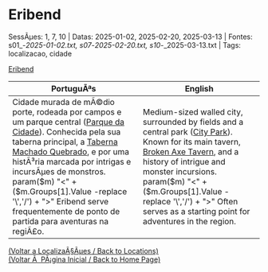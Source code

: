 ﻿
# Eribend

SessÃµes: 1, 7, 10 | Datas: 2025-01-02, 2025-02-20, 2025-03-13 | Fontes: s01_-_2025-01-02.txt, s07_-_2025-02-20.txt, s10_-_2025-03-13.txt | Tags: localizacao, cidade

[Eribend](eribend.png)

| PortuguÃªs | English |
|-----------|---------|
| Cidade murada de mÃ©dio porte, rodeada por campos e um parque central ([Parque da Cidade](parque_da_cidade.md)). Conhecida pela sua taberna principal, a [Taberna Machado Quebrado](taberna_machado_quebrado.md), e por uma histÃ³ria marcada por intrigas e incursÃµes de monstros. param($m) "<" + ($m.Groups[1].Value -replace '\\','/') + ">" Eribend serve frequentemente de ponto de partida para aventuras na regiÃ£o. | Medium-sized walled city, surrounded by fields and a central park ([City Park](parque_da_cidade.md)). Known for its main tavern, [Broken Axe Tavern](taberna_machado_quebrado.md), and a history of intrigue and monster incursions. param($m) "<" + ($m.Groups[1].Value -replace '\\','/') + ">" Often serves as a starting point for adventures in the region. |

[(Voltar a LocalizaÃ§Ãµes / Back to Locations)](localizacoes.md)  
[(Voltar Ã  PÃ¡gina Inicial / Back to Home Page)](../../home.md)


























